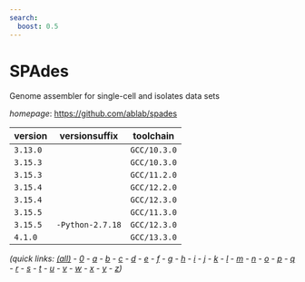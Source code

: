 ```yaml
---
search:
  boost: 0.5
---
```

# SPAdes

Genome assembler for single-cell and isolates data sets

*homepage*: <https://github.com/ablab/spades>

version | versionsuffix | toolchain
--------|---------------|----------
``3.13.0`` |  | ``GCC/10.3.0``
``3.15.3`` |  | ``GCC/10.3.0``
``3.15.3`` |  | ``GCC/11.2.0``
``3.15.4`` |  | ``GCC/12.2.0``
``3.15.4`` |  | ``GCC/12.3.0``
``3.15.5`` |  | ``GCC/11.3.0``
``3.15.5`` | ``-Python-2.7.18`` | ``GCC/12.3.0``
``4.1.0`` |  | ``GCC/13.3.0``


*(quick links: [(all)](../index.md) - [0](../0/index.md) - [a](../a/index.md) - [b](../b/index.md) - [c](../c/index.md) - [d](../d/index.md) - [e](../e/index.md) - [f](../f/index.md) - [g](../g/index.md) - [h](../h/index.md) - [i](../i/index.md) - [j](../j/index.md) - [k](../k/index.md) - [l](../l/index.md) - [m](../m/index.md) - [n](../n/index.md) - [o](../o/index.md) - [p](../p/index.md) - [q](../q/index.md) - [r](../r/index.md) - [s](../s/index.md) - [t](../t/index.md) - [u](../u/index.md) - [v](../v/index.md) - [w](../w/index.md) - [x](../x/index.md) - [y](../y/index.md) - [z](../z/index.md))*

